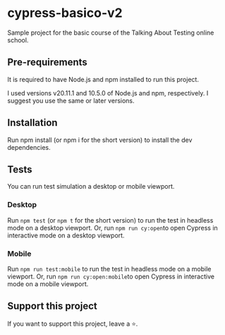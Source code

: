 # cypress-basico-v2

Sample project for the basic course of the Talking About Testing online school.

## Pre-requirements
It is required to have Node.js and npm installed to run this project.

I used versions v20.11.1 and 10.5.0 of Node.js and npm, respectively. I suggest you use the same or later versions.

## Installation
Run npm install (or npm i for the short version) to install the dev dependencies.

## Tests

You can run test simulation a desktop or mobile viewport.

### Desktop

Run `npm test` (or `npm t` for the short version) to run the test in headless mode on a desktop viewport.
Or, run `npm run cy:open`to open Cypress in interactive mode on a desktop viewport.

### Mobile

Run `npm run test:mobile` to run the test in headless mode on a mobile viewport.
Or, run `npm run cy:open:mobile`to open Cypress in interactive mode on a mobile viewport.


## Support this project
If you want to support this project, leave a ⭐.
